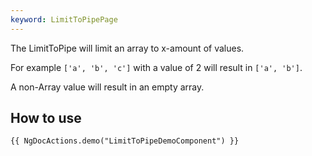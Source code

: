 ```yaml
---
keyword: LimitToPipePage
---
```


The LimitToPipe will limit an array to x-amount of values.

For example
`['a', 'b', 'c']` with a value of 2 will result in `['a', 'b']`.

A non-Array value will result in an empty array.

## How to use

    {{ NgDocActions.demo("LimitToPipeDemoComponent") }}
